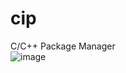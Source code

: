 # cip
C/C++ Package Manager<br>
![image](https://user-images.githubusercontent.com/81520713/155978912-111afc4b-1024-46ed-9b33-7341a3f747f8.png)
